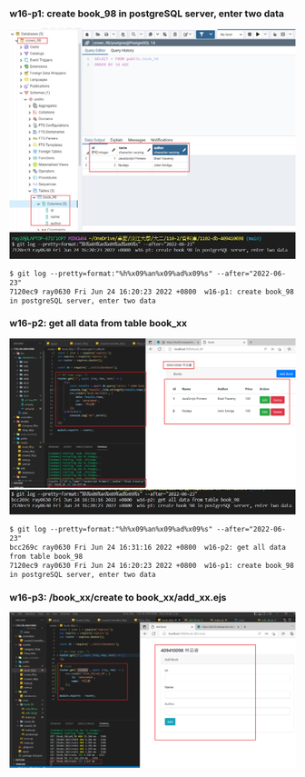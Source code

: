 ### w16-p1: create book_98 in postgreSQL server, enter two data

![](p1.png)
![](p1-log.JPG)
```
$ git log --pretty=format:"%h%x09%an%x09%ad%x09%s" --after="2022-06-23"
7120ec9 ray0630 Fri Jun 24 16:20:23 2022 +0800  w16-p1: create book_98 in postgreSQL server, enter two data
```
### w16-p2: get all data from table book_xx

![](p2.png)
![](p2-log.JPG)
```
$ git log --pretty=format:"%h%x09%an%x09%ad%x09%s" --after="2022-06-23"
bcc269c ray0630 Fri Jun 24 16:31:16 2022 +0800  w16-p2: get all data from table book_98
7120ec9 ray0630 Fri Jun 24 16:20:23 2022 +0800  w16-p1: create book_98 in postgreSQL server, enter two data
```

### w16-p3: /book_xx/create to book_xx/add_xx.ejs

![](p3.png)
